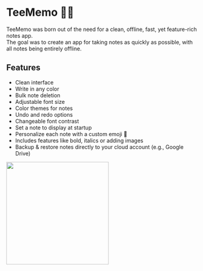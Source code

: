# TeeMemo 📝🦉
TeeMemo was born out of the need for a clean, offline, fast, yet feature-rich notes app.  
The goal was to create an app for taking notes as quickly as possible, with all notes being entirely offline.
## Features
- Clean interface
- Write in any color
- Bulk note deletion
- Adjustable font size
- Color themes for notes
- Undo and redo options
- Changeable font contrast
- Set a note to display at startup
- Personalize each note with a custom emoji 🦉
- Includes features like bold, italics or adding images
- Backup & restore notes directly to your cloud account (e.g., Google Drive)

<a href="https://play.google.com">
    <img src="https://user-images.githubusercontent.com/92587825/277521178-29b7e0ef-f81b-4353-be42-5c65f7d4cfbe.png" width="270">
</a>
